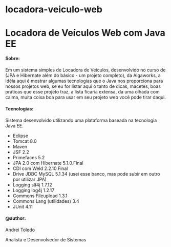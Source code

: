 # locadora-veiculo-web
# Locadora de Veículos Web com Java EE

#### Sobre:

Em um sistema simples de Locadora de Veículos, desenvolvido no curso de (JPA e Hibernate além do básico - um projeto completo), da Algaworks, a idéia aqui é mostrar algumas tecnologias que o Java nos proporciona para nossos projetos web, se eu for listar aqui o tanto de dicas, macetes, boas práticas que esse projeto traz, a lista ficaria extensa, da uma olhada com calma, muita coisa boa para usar em seu projeto web você pode tirar daqui.

#### Tecnologias:
Sistema desenvolvido utilizando uma plataforma baseada na tecnologia Java EE.

- Eclipse
- Tomcat 8.0
- Maven
- JSF 2.2 
- Primefaces 5.2
- JPA 2.0 com Hibernate 5.1.0.Final
- CDI com Weld 2.2.10.Final
- Drive JDBC MySQL 5.1.34 (usei esse banco, mas pode subir em outro por utilizar JPA)
- Logging slf4j 1.7.12
- Logging log4j 1.2.17
- Commons Fileupload 1.3.1
- Commons Lang (utilidades) 3.4
- JUnit 4.11

#### @author:
Andrei Toledo

Analista e Desenvolvedor de Sistemas
